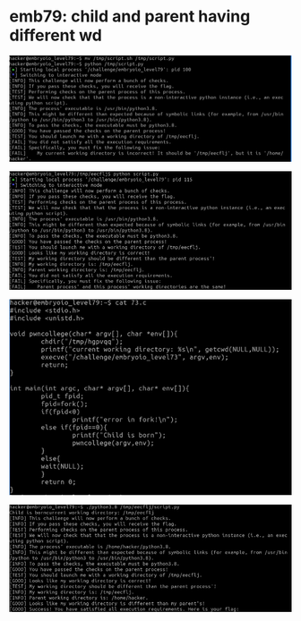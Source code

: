 # emb79: child and parent having different wd

![Incorrect working directory](<../.gitbook/assets/image (109).png>)

![parent and child should have different working directories](<../.gitbook/assets/image (177) (1).png>)

![Then modify 73rd's source code](<../.gitbook/assets/image (169).png>)

![I got the flag.](<../.gitbook/assets/image (243) (1).png>)
